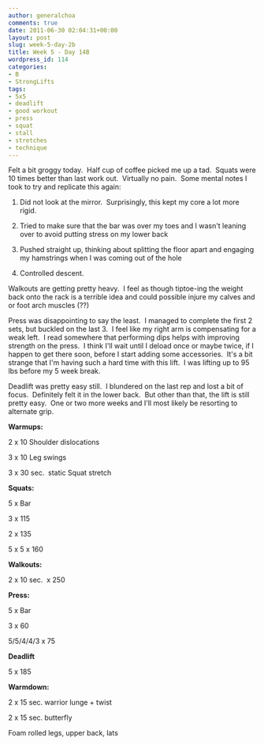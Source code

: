 ```yaml
---
author: generalchoa
comments: true
date: 2011-06-30 02:04:31+00:00
layout: post
slug: week-5-day-2b
title: Week 5 - Day 14B
wordpress_id: 114
categories:
- B
- StrongLifts
tags:
- 5x5
- deadlift
- good workout
- press
- squat
- stall
- stretches
- technique
---
```


Felt a bit groggy today.  Half cup of coffee picked me up a tad.  Squats were 10 times better than last work out.  Virtually no pain.  Some mental notes I took to try and replicate this again:



	
  1. Did not look at the mirror.  Surprisingly, this kept my core a lot more rigid.

	
  2. Tried to make sure that the bar was over my toes and I wasn't leaning over to avoid putting stress on my lower back

	
  3. Pushed straight up, thinking about splitting the floor apart and engaging my hamstrings when I was coming out of the hole

	
  4. Controlled descent.


Walkouts are getting pretty heavy.  I feel as though tiptoe-ing the weight back onto the rack is a terrible idea and could possible injure my calves and or foot arch muscles (??)

Press was disappointing to say the least.  I managed to complete the first 2 sets, but buckled on the last 3.  I feel like my right arm is compensating for a weak left.  I read somewhere that performing dips helps with improving strength on the press.  I think I'll wait until I deload once or maybe twice, if I happen to get there soon, before I start adding some accessories.  It's a bit strange that I'm having such a hard time with this lift.  I was lifting up to 95 lbs before my 5 week break.

Deadlift was pretty easy still.  I blundered on the last rep and lost a bit of focus.  Definitely felt it in the lower back.  But other than that, the lift is still pretty easy.  One or two more weeks and I'll most likely be resorting to alternate grip.

**Warmups:**

2 x 10 Shoulder dislocations

3 x 10 Leg swings

3 x 30 sec.  static Squat stretch

**Squats:**

5 x Bar

3 x 115

2 x 135

5 x 5 x 160

**Walkouts:**

2 x 10 sec.  x 250

**Press:**

5 x Bar

3 x 60

5/5/4/4/3 x 75

**Deadlift**

5 x 185

**Warmdown:**

2 x 15 sec. warrior lunge + twist

2 x 15 sec. butterfly

Foam rolled legs, upper back, lats


